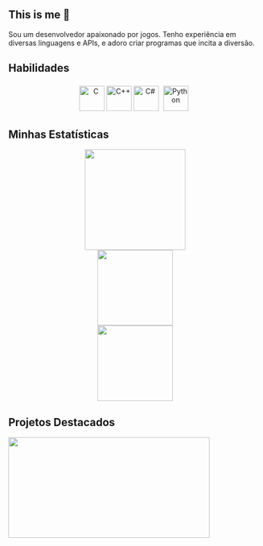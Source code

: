 ## This is me 👋

Sou um desenvolvedor apaixonado por jogos. Tenho experiência em diversas linguagens e APIs, e adoro criar programas que incita a diversão.

## Habilidades

<div align="center">
  <img src="https://cdn.jsdelivr.net/gh/devicons/devicon/icons/c/c-original.svg" alt="C" width="50" height="50"/>
  <img src="https://cdn.jsdelivr.net/gh/devicons/devicon/icons/cplusplus/cplusplus-original.svg" alt="C++" width="50" height="50"/>
  <img src="https://cdn.jsdelivr.net/gh/devicons/devicon/icons/csharp/csharp-original.svg" alt="C#" width="50" height="50"/>
  <img src="https://cdn.jsdelivr.net/gh/devicons/devicon/icons/python/python-original.svg" alt="Python" width="50" height="50" style="margin: 5px"/>
</div>

## Minhas Estatísticas

<div align="center">
  <a href="https://github.com/jambis-prg/github-readme-stats">
    <img height="200em" src="https://github-readme-stats.vercel.app/api?username=jambis-prg&show_icons=true&theme=tokyonight"/>
  </a>
</div>

<div align="center">
  <a href="https://github.com/jambis-prg/github-readme-stats">
    <img height="150em" src="https://github-readme-stats.vercel.app/api/top-langs/?username=jambis-prg&layout=compact&langs_count=7&theme=tokyonight"/>
  </a>
</div>

<div align="center">
  <a href="https://github.com/jambis-prg/github-readme-stats">
    <img height="150em" src="https://github-readme-stats.vercel.app/api/wakatime?username=Jambis&theme=tokyonight"/>
  </a>
</div>

## Projetos Destacados

<a href="https://github.com/jambis-prg/DominoGame">
          <img src="https://github-readme-stats.vercel.app/api/pin/?username=jambis-prg&repo=DominoGame&theme=tokyonight&show_owner=true" width="400" height="200" />
</a>
